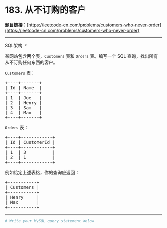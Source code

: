 # 183. 从不订购的客户

**题目链接：**[https://leetcode-cn.com/problems/customers-who-never-order](https://leetcode-cn.com/problems/customers-who-never-order)

---

<div class="content__1Y2H">
 <div class="sql-schema-wrapper__1jqS">
  <a class="sql-schema-link__1VAC">SQL架构
   <svg viewbox="0 0 24 24" width="1em" height="1em" class="css-1lc17o4-icon">
    <path fill-rule="evenodd" d="M10 6L8.59 7.41 13.17 12l-4.58 4.59L10 18l6-6z"></path>
   </svg></a>
 </div>
 <div class="notranslate">
  <p>某网站包含两个表，<code>Customers</code> 表和 <code>Orders</code> 表。编写一个 SQL 查询，找出所有从不订购任何东西的客户。</p> 
  <p><code>Customers</code> 表：</p> 
  <pre class="language-text">+----+-------+
| Id | Name  |
+----+-------+
| 1  | Joe   |
| 2  | Henry |
| 3  | Sam   |
| 4  | Max   |
+----+-------+
</pre> 
  <p><code>Orders</code> 表：</p> 
  <pre class="language-text">+----+------------+
| Id | CustomerId |
+----+------------+
| 1  | 3          |
| 2  | 1          |
+----+------------+
</pre> 
  <p>例如给定上述表格，你的查询应返回：</p> 
  <pre class="language-text">+-----------+
| Customers |
+-----------+
| Henry     |
| Max       |
+-----------+
</pre> 
 </div>
</div>

---

```sh
# Write your MySQL query statement below
```